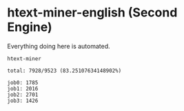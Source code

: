 # htext-miner-english (Second Engine)

Everything doing here is automated.

```
htext-miner

total: 7928/9523 (83.25107634148902%)

job0: 1785
job1: 2016
job2: 2701
job3: 1426
```